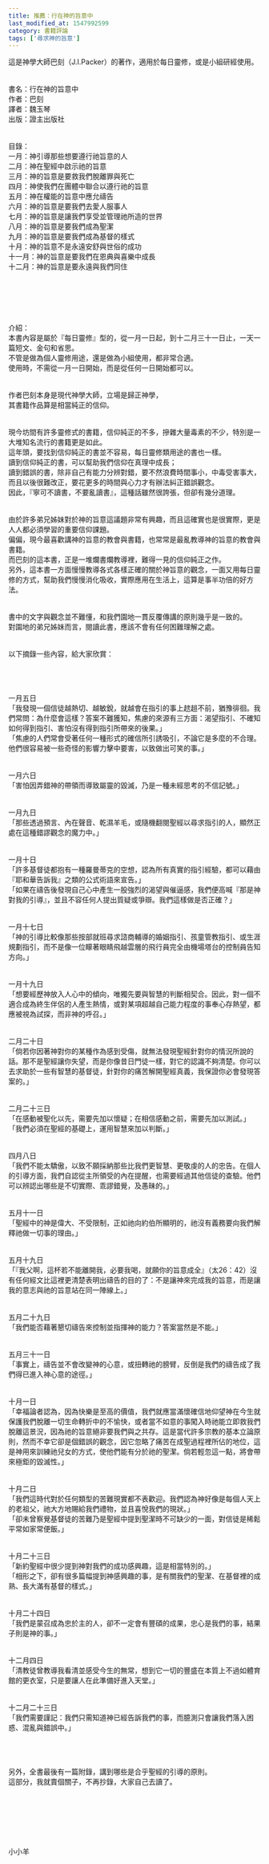 ```yaml
---
title: 推薦：行在神的旨意中
last_modified_at: 1547992599
category: 書籍評論
tags: ['尋求神的旨意']
---
```


這是神學大師巴刻（J.I.Packer）的著作，適用於每日靈修，或是小組研經使用。<!--more--><br><br><br>書名：行在神的旨意中<br>作者：巴刻<br>譯者：魏玉琴<br>出版：證主出版社<br><br><br>目錄：<br>一月：神引導那些想要遵行祂旨意的人<br>二月：神在聖經中啟示祂的旨意<br>三月：神的旨意是要救我們脫離罪與死亡<br>四月：神使我們在團體中聯合以遵行祂的旨意<br>五月：神在權能的旨意中應允禱告<br>六月：神的旨意是要我們去愛人服事人<br>七月：神的旨意是讓我們享受並管理祂所造的世界<br>八月：神的旨意是要我們成為聖潔<br>九月：神的旨意是要我們成為基督的樣式<br>十月：神的旨意不是永遠安舒與世俗的成功<br>十一月：神的旨意是要我們在恩典與喜樂中成長<br>十二月：神的旨意是要永遠與我們同住<br><br><br><br><br><br><br>介紹：<br>本書內容是屬於『每日靈修』型的，從一月一日起，到十二月三十一日止，一天一篇短文、金句和省思。<br>不管是做為個人靈修用途，還是做為小組使用，都非常合適。<br>使用時，不需從一月一日開始，而是從任何一日開始都可以。<br><br><br>作者巴刻本身是現代神學大師，立場是歸正神學，<br>其書籍作品算是相當純正的信仰。<br><br><br>現今坊間有許多靈修式的書籍，信仰純正的不多，摻雜大量毒素的不少，特別是一大堆知名流行的書籍更是如此。<br>這年頭，要找到信仰純正的書並不容易，每日靈修類用途的書也一樣。<br>讀到信仰純正的書，可以幫助我們信仰在真理中成長；<br>讀到錯誤的書，除非自己有能力分辨對錯，要不然浪費時間事小，中毒受害事大，而且以後很難改正，要花更多的時間與心力才有辦法糾正錯誤觀念。<br>因此，『寧可不讀書，不要亂讀書』，這種話雖然很誇張，但卻有幾分道理。<br><br><br>由於許多弟兄姊妹對於神的旨意這議題非常有興趣，而且這確實也是很實際，更是人人都必須學習的重要信仰課題。<br>偏偏，現今最喜歡講神的旨意的教會與書籍，也常常是最亂教導神的旨意的教會與書籍。<br>而巴刻的這本書，正是一堆爛書爛教導裡，難得一見的信仰純正之作。<br>另外，這本書一方面慢慢教導各式各樣正確的關於神旨意的觀念，一面又用每日靈修的方式，幫助我們慢慢消化吸收，實際應用在生活上，這算是事半功倍的好方法。<br><br><br>書中的文字與觀念並不難懂，和我們園地一貫反覆傳講的原則幾乎是一致的。<br>對園地的弟兄姊妹而言，閱讀此書，應該不會有任何困難理解之處。<br><br><br>以下摘錄一些內容，給大家欣賞：<br><br><br><br><br>一月五日<br>「我發現一個信徒越熱切、越敏銳，就越會在指引的事上趑趄不前，猶豫徘徊。我們常問：為什麼會這樣？答案不難獲知，焦慮的來源有三方面：渴望指引、不確知如何得到指引、害怕沒有得到指引所帶來的後果。」<br>「焦慮的人們常會受著任何一種形式的確信所引誘吸引，不論它是多麼的不合理。他們很容易被一些奇怪的影響力擊中要害，以致做出可笑的事。」<br><br><br>一月六日<br>「害怕因弄錯神的帶領而導致屬靈的毀滅，乃是一種未經思考的不信記號。」<br><br><br>一月九日<br>「那些透過預言、內在聲音、乾濕羊毛，或隨機翻閱聖經以尋求指引的人，顯然正處在這種錯謬觀念的魔力中。」<br><br><br>一月十日<br>「許多基督徒都抱有一種羅曼蒂克的空想，認為所有真實的指引經驗，都可以藉由『耶和華告訴我』之類的公式術語來宣告。」<br>「如果在禱告後發現自己心中產生一股強烈的渴望與催逼感，我們便高喊『那是神對我的引導』，並且不容任何人提出質疑或爭辯。我們這樣做是否正確？」<br><br><br>一月十七日<br>「神的引導比較像那些按部就班尋求諮商輔導的婚姻指引、孩童管教指引、或生涯規劃指引，而不是像一位矇著眼睛飛越雲層的飛行員完全由機場塔台的控制員告知方向。」<br><br><br>一月十九日<br>「想要經歷神放入人心中的傾向，唯獨先要與智慧的判斷相契合。因此，對一個不適合成為終生伴侶的人產生熱情，或對某項超越自己能力程度的事奉心存熱望，都應被視為試探，而非神的呼召。」<br><br><br>二月二十日<br>「倘若你因著神對你的某種作為感到受傷，就無法發現聖經針對你的情況所說的話。那不是聖經讓你失望，而是你像昔日門徒一樣，對它的認識不夠清楚。你可以去求助於一些有智慧的基督徒，針對你的痛苦解開聖經真義，我保證你必會發現答案的。」<br><br><br>二月二十三日<br>「在感動被聖化以先，需要先加以懷疑；在相信感動之前，需要先加以測試。」<br>「我們必須在聖經的基礎上，運用智慧來加以判斷。」<br><br><br>四月八日<br>「我們不能太驕傲，以致不願採納那些比我們更智慧、更敬虔的人的忠告。在個人的引導方面，我們自認從主所領受的內在提醒，也需要經過其他信徒的查驗。他們可以辨認出哪些是不切實際、乖謬錯覺，及愚昧的。」<br><br><br>五月十一日<br>「聖經中的神是偉大、不受限制，正如祂向約伯所顯明的，祂沒有義務要向我們解釋祂做一切事的理由。」<br><br><br>五月十九日<br>「『我父啊，這杯若不能離開我，必要我喝，就願你的旨意成全』（太26：42）沒有任何經文比這裡更清楚表明出禱告的目的了：不是讓神來完成我的旨意，而是讓我的意志與祂的旨意站在同一陣線上。」<br><br><br>五月二十九日<br>「我們能否藉著懇切禱告來控制並指揮神的能力？答案當然是不能。」<br><br><br>五月三十一日<br>「事實上，禱告並不會改變神的心意，或扭轉祂的膀臂，反倒是我們的禱告成了我們得已進入神心意的途徑。」<br><br><br>十月一日<br>「幸福論者認為，因為快樂是至高的價值，我們就應當滿懷確信地仰望神在今生就保護我們脫離一切生命轉折中的不愉快，或者當不如意的事闖入時祂能立即救我們脫離這景況，因為祂的旨意絕非要我們與之共存。這是當代許多宗教的基本立論原則，然而不幸它卻是個錯誤的觀念，因它忽略了痛苦在成聖過程裡所佔的地位，這是神用來訓練祂兒女的方式，使他們能有分於祂的聖潔。倘若輕忽這一點，將會帶來極鉅的毀滅性。」<br><br><br>十月二日<br>「我們這時代對於任何類型的苦難現實都不表歡迎。我們認為神好像是每個人天上的老祖父，祂大方地賜給我們禮物，並且喜悅我們的現狀。」<br>「卻未曾察覺基督徒的苦難乃是聖經中提到聖潔時不可缺少的一面，對信徒是稀鬆平常如家常便飯。」<br><br><br>十月二十三日<br>「新約聖經中很少提到神對我們的成功感興趣，這是相當特別的。」<br>「相形之下，卻有很多篇幅提到神感興趣的事，是有關我們的聖潔、在基督裡的成熟、長大滿有基督的樣式。」<br><br><br>十月二十四日<br>「我們是蒙召成為忠於主的人，卻不一定會有豐碩的成果，忠心是我們的事，結果子則是神的事。」<br><br><br>十二月四日<br>「清教徒曾教導我看清並感受今生的無常，想到它一切的豐盛在本質上不過如體育館的更衣室，只是要讓人在此準備好進入天堂。」<br><br><br>十二月二十三日<br>「我們需要謹記：我們只需知道神已經告訴我們的事，而臆測只會讓我們落入困惑、混亂與錯誤中。」<br><br><br><br><br>另外，全書最後有一篇附錄，講到哪些是合乎聖經的引導的原則。<br>這部分，我就賣個關子，不再抄錄，大家自己去讀了。<br><br><br><br><br><br><br><br>小小羊<br>


